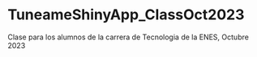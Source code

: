 # TuneameShinyApp_ClassOct2023
Clase para los alumnos de la carrera de Tecnologia de la ENES, Octubre 2023
